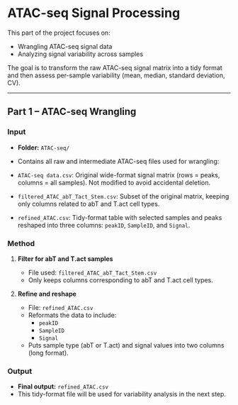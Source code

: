 # ATAC-seq Signal Processing 

This part of the project focuses on:

- Wrangling ATAC-seq signal data 
- Analyzing signal variability across samples 

The goal is to transform the raw ATAC-seq signal matrix into a tidy format and then assess per-sample variability (mean, median, standard deviation, CV).

---

## Part 1 – ATAC-seq Wrangling 

### Input
- **Folder:** `ATAC-seq/`
- Contains all raw and intermediate ATAC-seq files used for wrangling: 

- `ATAC-seq data.csv`: Original wide-format signal matrix (rows = peaks, columns = all samples). Not modified to avoid accidental deletion.
- `filtered_ATAC_abT_Tact_Stem.csv`: Subset of the original matrix, keeping only columns related to abT and T.act cell types.
- `refined_ATAC.csv`: Tidy-format table with selected samples and peaks reshaped into three columns: `peakID`, `SampleID`, and `Signal`.

### Method
1. **Filter for abT and T.act samples**
   - File used: `filtered_ATAC_abT_Tact_Stem.csv`
   - Only keeps columns corresponding to abT and T.act cell types.

2. **Refine and reshape**
   - File: `refined_ATAC.csv`
   - Reformats the data to include:
     - `peakID`
     - `SampleID`
     - `Signal`
   - Puts sample type (abT or T.act) and signal values into two columns (long format).

### Output
- **Final output:** `refined_ATAC.csv`  
- This tidy-format file will be used for variability analysis in the next step. 


